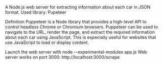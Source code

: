 A Node.js web server for extracting information about each car in JSON format.
Used library: Pupeteer

Definition
Puppeteer is a Node library that provides a high-level API to control headless Chrome or Chromium browsers. Puppeteer can be used to navigate to the URL, render the page, and extract the required information about each car using JavaScript. This is especially useful for websites that use JavaScript to load or display content.

Launch the web server with node --experimental-modules app.js
Web server works on port 3000: http://localhost:3000/scrape